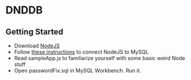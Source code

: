 # DNDDB
## Getting Started
* Download [NodeJS](https://nodejs.org/en/)
* Follow [these instructions](https://www.w3schools.com/nodejs/nodejs_mysql.asp) to connect NodeJS to MySQL
* Read sampleApp.js to familiarize yourself with some basic weird Node stuff
* Open passwordFix.sql in MySQL Workbench. Run it. 